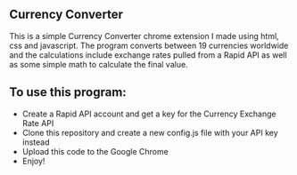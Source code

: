 ## Currency Converter
This is a simple Currency Converter chrome extension I made using html, css and javascript. The program converts between 19 currencies worldwide and the calculations include exchange rates pulled from a Rapid API as well as some simple math to calculate the final value.

## To use this program:
- Create a Rapid API account and get a key for the Currency Exchange Rate API
- Clone this repository and create a new config.js file with your API key instead
- Upload this code to the Google Chrome
- Enjoy!
